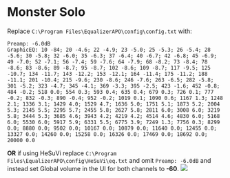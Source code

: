 # Monster Solo
Replace `C:\Program Files\EqualizerAPO\config\config.txt` with:
```
Preamp: -6.0dB
GraphicEQ: 10 -84; 20 -4.6; 22 -4.9; 23 -5.0; 25 -5.3; 26 -5.4; 28 -5.6; 30 -5.8; 32 -6.0; 35 -6.3; 37 -6.4; 40 -6.7; 42 -6.8; 45 -6.9; 49 -7.0; 52 -7.1; 56 -7.4; 59 -7.6; 64 -7.9; 68 -8.2; 73 -8.4; 78 -8.6; 83 -8.6; 89 -8.7; 95 -8.7; 102 -8.6; 109 -8.7; 117 -9.5; 125 -10.7; 134 -11.7; 143 -12.2; 153 -12.1; 164 -11.4; 175 -11.2; 188 -11.1; 201 -10.4; 215 -9.6; 230 -8.6; 246 -7.6; 263 -6.5; 282 -5.8; 301 -5.2; 323 -4.7; 345 -4.1; 369 -3.3; 395 -2.5; 423 -1.6; 452 -0.8; 484 -0.2; 518 0.0; 554 0.3; 593 0.4; 635 0.4; 679 0.3; 726 0.1; 777 -0.2; 832 -0.3; 890 -0.4; 952 -0.2; 1019 0.1; 1090 0.6; 1167 1.3; 1248 2.1; 1336 3.1; 1429 4.0; 1529 4.7; 1636 5.0; 1751 5.1; 1873 5.2; 2004 5.3; 2145 5.5; 2295 5.7; 2455 5.8; 2627 5.8; 2811 6.0; 3008 6.0; 3219 5.8; 3444 5.3; 3685 4.6; 3943 4.2; 4219 4.2; 4514 4.6; 4830 6.0; 5168 6.0; 5530 6.0; 5917 5.9; 6331 5.5; 6775 3.9; 7249 1.3; 7756 0.3; 8299 0.0; 8880 0.0; 9502 0.0; 10167 0.0; 10879 0.0; 11640 0.0; 12455 0.0; 13327 0.0; 14260 0.0; 15258 0.0; 16326 0.0; 17469 0.0; 18692 0.0; 20000 0.0
```
**OR** if using HeSuVi replace `C:\Program Files\EqualizerAPO\config\HeSuVi\eq.txt` and omit `Preamp: -6.0dB` and instead set Global volume in the UI for both channels to **-60**.
![](https://raw.githubusercontent.com/jaakkopasanen/AutoEq/master/results/Headphone.com/headphoncecom/onear/Monster%20Solo/Monster%20Solo.png)